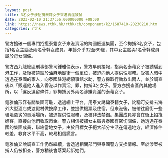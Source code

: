 ```yaml
---
layout: post
title: 3名女子涉招攬泰籍女子來港賣淫被捕
date: 2023-02-10 21:37:56.000000000 +08:00
link: https://news.rthk.hk/rthk/ch/component/k2/1687410-20230210.htm
categories: rthk
---
```


警方搗破一個專門招攬泰籍女子來港賣淫的跨國販運集團，至今拘捕3名女子，包括1名女主腦及兩名骨幹女成員，年齡介乎32至69歲，其中女主腦與1名骨幹成員屬於母女關係。

警方西九龍總區刑事部警司鍾雅倫表示，警方早前接報，指兩名泰藉女子被誘騙到港工作，及後被禁錮於油麻地廟街一個單位，被迫向他人提供性服務。受害人暗中透過在泰國的家人，向泰國駐港總領事館求助，警方採取行動救出兩人，並於調查後以「販運他人進入香港以作賣淫」罪，拘捕3名女子。警方亦搜查區內其他場所，以「違反逗留條件」罪拘捕另外兩名涉嫌賣淫的泰藉女子。

鍾雅倫形容有關集團可恥，透過網上平台，用泰文誘騙泰籍女子，訛稱可安排去海外大型酒店或渡假村做按摩工作，並提供機票及住宿。但來港後，被帶往廟街一些環境惡劣的賣淫場所，被迫提供性服務，及被非法禁錮。集團成員亦會在街上招攬嫖客，直接向他們收取肉金。警方相信被捕女主腦與泰國有密切關係，她透過在泰國的集團成員，聯絡當地女子，由於目標女子絕大部分生活在偏遠地方，經濟條件較差，教育水平不高，較易相信謊言。

鍾雅倫又說調查工作仍然繼續，會透過相關部門與泰國警方交換情報。至於涉案被捕人仍被扣查，警方稍後會落案起訴她們。
